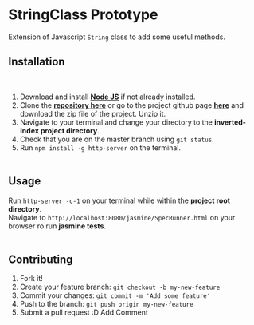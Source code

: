# StringClass Prototype
Extension of Javascript `String` class to add some useful methods. 
​
## Installation
​
1. Download and install [**Node JS**](https://nodejs.org/en/) if not already installed.  
1. Clone the [**repository here**](https://github.com/sheyooo/inverted-index.git) or go to the project github page [**here**](https://github.com/sheyooo/inverted-index/) and download the zip file of the project. Unzip it.  
1. Navigate to your terminal and change your directory to the **inverted-index project directory**.
1. Check that you are on the master branch using `git status`.
1. Run `npm install -g http-server` on the terminal.  
​
## Usage
Run `http-server -c-1` on your terminal while within the **project root directory**.    
Navigate to `http://localhost:8080/jasmine/SpecRunner.html` on your browser ro run **jasmine tests**.   
​
## Contributing
1. Fork it!
1. Create your feature branch: `git checkout -b my-new-feature`
1. Commit your changes: `git commit -m 'Add some feature'`
1. Push to the branch: `git push origin my-new-feature`
1. Submit a pull request :D
Add Comment
